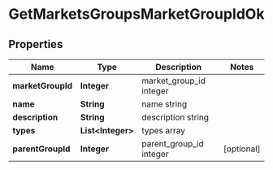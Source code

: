 
# GetMarketsGroupsMarketGroupIdOk

## Properties
Name | Type | Description | Notes
------------ | ------------- | ------------- | -------------
**marketGroupId** | **Integer** | market_group_id integer | 
**name** | **String** | name string | 
**description** | **String** | description string | 
**types** | **List&lt;Integer&gt;** | types array | 
**parentGroupId** | **Integer** | parent_group_id integer |  [optional]



